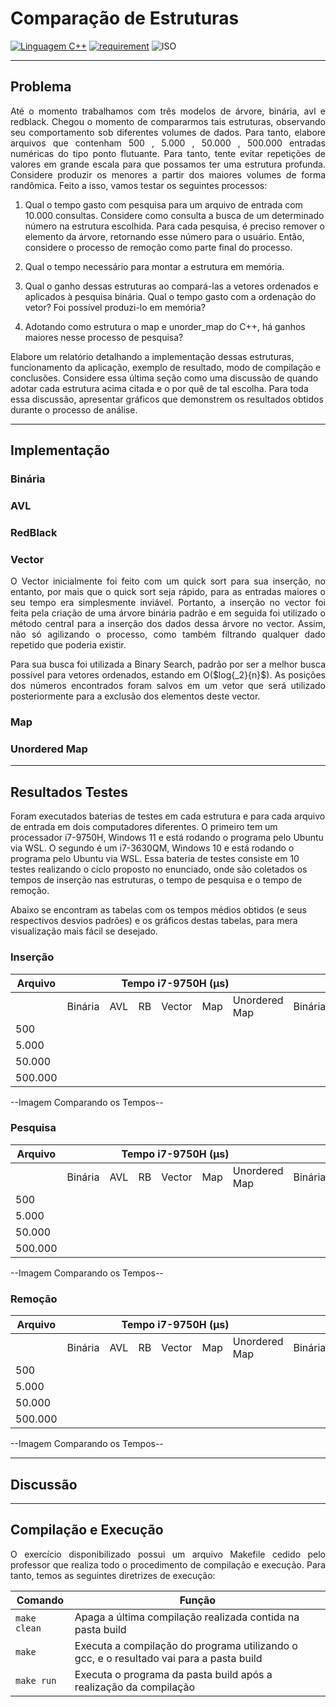 # Comparação de Estruturas

[![Linguagem C++](https://img.shields.io/badge/Linguagem-C%2B%2B-green.svg)](https://github.com/PedroLouback/Exercicio3-ListaAEDs)
[![requirement](https://img.shields.io/badge/IDE-Visual%20Studio%20Code-informational)](https://code.visualstudio.com/docs/?dv=linux64_deb)
![ISO](https://img.shields.io/badge/ISO-Linux-blueviolet)

---
 
## Problema

<p align=justify>Até o momento trabalhamos com três modelos de árvore, binária, avl e redblack. Chegou o momento de compararmos tais estruturas, observando seu comportamento sob diferentes volumes de dados. Para tanto, elabore arquivos que contenham 500 , 5.000 , 50.000 , 500.000 entradas numéricas do tipo ponto flutuante. Para tanto, tente evitar repetições de valores em grande escala para que possamos ter uma estrutura profunda. Considere produzir os menores a partir dos maiores volumes de forma randômica. Feito a isso, vamos testar os seguintes processos:

1. Qual o tempo gasto com pesquisa para um arquivo de entrada com 10.000 consultas. Considere como consulta a busca de um determinado número na estrutura escolhida. Para cada pesquisa, é preciso remover o elemento da árvore, retornando esse número para o usuário. Então, considere o processo de remoção como parte final do processo. 

2. Qual o tempo necessário para montar a estrutura em memória. 

3. Qual o ganho dessas estruturas ao compará-las a vetores ordenados e aplicados à pesquisa binária. Qual o tempo gasto com a ordenação do vetor? Foi possível produzi-lo em memória? 

4. Adotando como estrutura o map e unorder_map do C++, há ganhos maiores nesse processo de pesquisa?

Elabore um relatório detalhando a implementação dessas estruturas, funcionamento da aplicação, exemplo de resultado, modo de compilação e conclusões. Considere essa última seção como uma discussão de quando adotar cada estrutura acima citada e o por quê de tal escolha. Para toda essa discussão, apresentar gráficos que demonstrem os resultados obtidos durante o processo de análise.</p>

---
## Implementação

### Binária

### AVL

### RedBlack

### Vector
<p align=justify>O Vector inicialmente foi feito com um quick sort para sua inserção, no entanto, por mais que o quick sort seja rápido, para as entradas maiores o seu tempo era simplesmente inviável. Portanto, a inserção no vector foi feita pela criação de uma árvore binária padrão e em seguida foi utilizado o método central para a inserção dos dados dessa árvore no vector. Assim, não só agilizando o processo, como também filtrando qualquer dado repetido que poderia existir.</p>

<p align=justify>Para sua busca foi utilizada a Binary Search, padrão por ser a melhor busca possível para vetores ordenados, estando em O($log{_2}{n}$). As posições dos números encontrados foram salvos em um vetor que será utilizado posteriormente para a exclusão dos elementos deste vector.</p>

### Map

### Unordered Map

---
## Resultados Testes
Foram executados baterias de testes em cada estrutura e para cada arquivo de entrada em dois computadores diferentes. O primeiro tem um processador i7-9750H, Windows 11 e está rodando o programa pelo Ubuntu via WSL. O segundo é um i7-3630QM, Windows 10 e está rodando o programa pelo Ubuntu via WSL. Essa bateria de testes consiste em 10 testes realizando o ciclo proposto no enunciado, onde são coletados os tempos de inserção nas estruturas, o tempo de pesquisa e o tempo de remoção.

Abaixo se encontram as tabelas com os tempos médios obtidos (e seus respectivos desvios padrões) e os gráficos destas tabelas, para mera visualização mais fácil se desejado.

### Inserção

<table class="tg">
<thead>
  <tr>
    <th class="tg-amwm">Arquivo</th>
    <th class="tg-amwm" colspan="6">Tempo i7-9750H (μs)</th>
    <th class="tg-amwm" colspan="6">Tempo i7-3630QM (μs)</th>
  </tr>
</thead>
<tbody>
  <tr>
    <td class="tg-baqh"></td>
    <td class="tg-baqh">Binária</td>
    <td class="tg-baqh">AVL</td>
    <td class="tg-baqh">RB</td>
    <td class="tg-baqh">Vector</td>
    <td class="tg-baqh">Map</td>
    <td class="tg-baqh">Unordered Map</td>
    <td class="tg-baqh">Binária</td>
    <td class="tg-baqh">AVL</td>
    <td class="tg-baqh">RB</td>
    <td class="tg-baqh">Vector</td>
    <td class="tg-baqh">Map</td>
    <td class="tg-baqh">Unordered Map</td>
  </tr>
  <tr>
    <td class="tg-baqh">500</td>
    <td class="tg-baqh"></td>
    <td class="tg-baqh"></td>
    <td class="tg-baqh"></td>
    <td class="tg-baqh"></td>
    <td class="tg-baqh"></td>
    <td class="tg-baqh"></td>
    <td class="tg-baqh"></td>
    <td class="tg-baqh"></td>
    <td class="tg-baqh"></td>
    <td class="tg-baqh"></td>
    <td class="tg-baqh"></td>
    <td class="tg-baqh"></td>
  </tr>
  <tr>
    <td class="tg-baqh">5.000</td>
    <td class="tg-baqh"></td>
    <td class="tg-baqh"></td>
    <td class="tg-baqh"></td>
    <td class="tg-baqh"></td>
    <td class="tg-baqh"></td>
    <td class="tg-baqh"></td>
    <td class="tg-baqh"></td>
    <td class="tg-baqh"></td>
    <td class="tg-baqh"></td>
    <td class="tg-baqh"></td>
    <td class="tg-baqh"></td>
    <td class="tg-baqh"></td>
  </tr>
  <tr>
    <td class="tg-baqh">50.000</td>
    <td class="tg-baqh"></td>
    <td class="tg-baqh"></td>
    <td class="tg-baqh"></td>
    <td class="tg-baqh"></td>
    <td class="tg-baqh"></td>
    <td class="tg-baqh"></td>
    <td class="tg-baqh"></td>
    <td class="tg-baqh"></td>
    <td class="tg-baqh"></td>
    <td class="tg-baqh"></td>
    <td class="tg-baqh"></td>
    <td class="tg-baqh"></td>
  </tr>
  <tr>
    <td class="tg-baqh">500.000</td>
    <td class="tg-baqh"></td>
    <td class="tg-baqh"></td>
    <td class="tg-baqh"></td>
    <td class="tg-baqh"></td>
    <td class="tg-baqh"></td>
    <td class="tg-baqh"></td>
    <td class="tg-baqh"></td>
    <td class="tg-baqh"></td>
    <td class="tg-baqh"></td>
    <td class="tg-baqh"></td>
    <td class="tg-baqh"></td>
    <td class="tg-baqh"></td>
  </tr>
</tbody>
</table>

--Imagem Comparando os Tempos-- 

### Pesquisa

<table class="tg">
<thead>
  <tr>
    <th class="tg-amwm">Arquivo</th>
    <th class="tg-amwm" colspan="6">Tempo i7-9750H (μs)</th>
    <th class="tg-amwm" colspan="6">Tempo i7-3630QM (μs)</th>
  </tr>
</thead>
<tbody>
  <tr>
    <td class="tg-baqh"></td>
    <td class="tg-baqh">Binária</td>
    <td class="tg-baqh">AVL</td>
    <td class="tg-baqh">RB</td>
    <td class="tg-baqh">Vector</td>
    <td class="tg-baqh">Map</td>
    <td class="tg-baqh">Unordered Map</td>
    <td class="tg-baqh">Binária</td>
    <td class="tg-baqh">AVL</td>
    <td class="tg-baqh">RB</td>
    <td class="tg-baqh">Vector</td>
    <td class="tg-baqh">Map</td>
    <td class="tg-baqh">Unordered Map</td>
  </tr>
  <tr>
    <td class="tg-baqh">500</td>
    <td class="tg-baqh"></td>
    <td class="tg-baqh"></td>
    <td class="tg-baqh"></td>
    <td class="tg-baqh"></td>
    <td class="tg-baqh"></td>
    <td class="tg-baqh"></td>
    <td class="tg-baqh"></td>
    <td class="tg-baqh"></td>
    <td class="tg-baqh"></td>
    <td class="tg-baqh"></td>
    <td class="tg-baqh"></td>
    <td class="tg-baqh"></td>
  </tr>
  <tr>
    <td class="tg-baqh">5.000</td>
    <td class="tg-baqh"></td>
    <td class="tg-baqh"></td>
    <td class="tg-baqh"></td>
    <td class="tg-baqh"></td>
    <td class="tg-baqh"></td>
    <td class="tg-baqh"></td>
    <td class="tg-baqh"></td>
    <td class="tg-baqh"></td>
    <td class="tg-baqh"></td>
    <td class="tg-baqh"></td>
    <td class="tg-baqh"></td>
    <td class="tg-baqh"></td>
  </tr>
  <tr>
    <td class="tg-baqh">50.000</td>
    <td class="tg-baqh"></td>
    <td class="tg-baqh"></td>
    <td class="tg-baqh"></td>
    <td class="tg-baqh"></td>
    <td class="tg-baqh"></td>
    <td class="tg-baqh"></td>
    <td class="tg-baqh"></td>
    <td class="tg-baqh"></td>
    <td class="tg-baqh"></td>
    <td class="tg-baqh"></td>
    <td class="tg-baqh"></td>
    <td class="tg-baqh"></td>
  </tr>
  <tr>
    <td class="tg-baqh">500.000</td>
    <td class="tg-baqh"></td>
    <td class="tg-baqh"></td>
    <td class="tg-baqh"></td>
    <td class="tg-baqh"></td>
    <td class="tg-baqh"></td>
    <td class="tg-baqh"></td>
    <td class="tg-baqh"></td>
    <td class="tg-baqh"></td>
    <td class="tg-baqh"></td>
    <td class="tg-baqh"></td>
    <td class="tg-baqh"></td>
    <td class="tg-baqh"></td>
  </tr>
</tbody>
</table>

--Imagem Comparando os Tempos-- 

### Remoção

<table class="tg">
<thead>
  <tr>
    <th class="tg-amwm">Arquivo</th>
    <th class="tg-amwm" colspan="6">Tempo i7-9750H (μs)</th>
    <th class="tg-amwm" colspan="6">Tempo i7-3630QM (μs)</th>
  </tr>
</thead>
<tbody>
  <tr>
    <td class="tg-baqh"></td>
    <td class="tg-baqh">Binária</td>
    <td class="tg-baqh">AVL</td>
    <td class="tg-baqh">RB</td>
    <td class="tg-baqh">Vector</td>
    <td class="tg-baqh">Map</td>
    <td class="tg-baqh">Unordered Map</td>
    <td class="tg-baqh">Binária</td>
    <td class="tg-baqh">AVL</td>
    <td class="tg-baqh">RB</td>
    <td class="tg-baqh">Vector</td>
    <td class="tg-baqh">Map</td>
    <td class="tg-baqh">Unordered Map</td>
  </tr>
  <tr>
    <td class="tg-baqh">500</td>
    <td class="tg-baqh"></td>
    <td class="tg-baqh"></td>
    <td class="tg-baqh"></td>
    <td class="tg-baqh"></td>
    <td class="tg-baqh"></td>
    <td class="tg-baqh"></td>
    <td class="tg-baqh"></td>
    <td class="tg-baqh"></td>
    <td class="tg-baqh"></td>
    <td class="tg-baqh"></td>
    <td class="tg-baqh"></td>
    <td class="tg-baqh"></td>
  </tr>
  <tr>
    <td class="tg-baqh">5.000</td>
    <td class="tg-baqh"></td>
    <td class="tg-baqh"></td>
    <td class="tg-baqh"></td>
    <td class="tg-baqh"></td>
    <td class="tg-baqh"></td>
    <td class="tg-baqh"></td>
    <td class="tg-baqh"></td>
    <td class="tg-baqh"></td>
    <td class="tg-baqh"></td>
    <td class="tg-baqh"></td>
    <td class="tg-baqh"></td>
    <td class="tg-baqh"></td>
  </tr>
  <tr>
    <td class="tg-baqh">50.000</td>
    <td class="tg-baqh"></td>
    <td class="tg-baqh"></td>
    <td class="tg-baqh"></td>
    <td class="tg-baqh"></td>
    <td class="tg-baqh"></td>
    <td class="tg-baqh"></td>
    <td class="tg-baqh"></td>
    <td class="tg-baqh"></td>
    <td class="tg-baqh"></td>
    <td class="tg-baqh"></td>
    <td class="tg-baqh"></td>
    <td class="tg-baqh"></td>
  </tr>
  <tr>
    <td class="tg-baqh">500.000</td>
    <td class="tg-baqh"></td>
    <td class="tg-baqh"></td>
    <td class="tg-baqh"></td>
    <td class="tg-baqh"></td>
    <td class="tg-baqh"></td>
    <td class="tg-baqh"></td>
    <td class="tg-baqh"></td>
    <td class="tg-baqh"></td>
    <td class="tg-baqh"></td>
    <td class="tg-baqh"></td>
    <td class="tg-baqh"></td>
    <td class="tg-baqh"></td>
  </tr>
</tbody>
</table>

--Imagem Comparando os Tempos-- 

---
## Discussão

---

## Compilação e Execução

<p align="justify">O exercício disponibilizado possui um arquivo Makefile cedido pelo professor que realiza todo o procedimento de compilação e execução. Para tanto, temos as seguintes diretrizes de execução:</p>


| Comando                |  Função                                                                                           |                     
| -----------------------| ------------------------------------------------------------------------------------------------- |
|  `make clean`          | Apaga a última compilação realizada contida na pasta build                                        |
|  `make`                | Executa a compilação do programa utilizando o gcc, e o resultado vai para a pasta build           |
|  `make run`            | Executa o programa da pasta build após a realização da compilação                                 |
